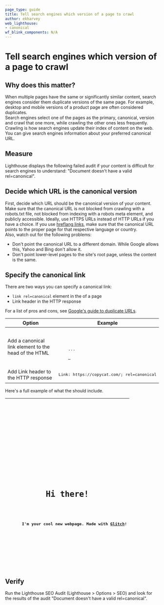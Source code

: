 ```yaml
---
page_type: guide
title: Tell search engines which version of a page to crawl
author: ekharvey
web_lighthouse:
- canonical
wf_blink_components: N/A
---
```


# Tell search engines which version of a page to crawl

## Why does this matter?

When multiple pages have the same or significantly similar content, search
engines consider them duplicate versions of the same page. For example, desktop
and mobile versions of a product page are often considered duplicates.   
Search engines select one of the pages as the primary, canonical, version and
crawl that one more, while crawling the other ones less frequently. Crawling is
how search engines update their index of content on the web. You can give search
engines information about your preferred canonical URL.  

## Measure

Lighthouse displays the following failed audit if your content is difficult for
search engines to understand: "Document doesn't have a valid rel=canonical".

## Decide which URL is the canonical version

First, decide which URL should be the canonical version of your content. Make
sure that the canonical URL is not blocked from crawling with a robots.txt file,
not blocked from indexing with a robots meta element, and publicly accessible.
Ideally, use HTTPS URLs instead of HTTP URLs if you have a choice. If you use
[hreflang links](https://support.google.com/webmasters/answer/189077), make sure
that the canonical URL points to the proper page for that respective language or
country.  
Also, watch out for the following problems:

+  Don't point the canonical URL to a different domain. While Google
    allows this, Yahoo and Bing don't allow it.
+  Don't point lower-level pages to the site's root page, unless the content
    is the same. 

## Specify the canonical link

There are two ways you can specify a canonical link: 

+  `link rel=canonical` element in the <head> of a page
+  Link header in the HTTP response

For a list of pros and cons, see
[Google's guide to duplicate URLs](https://support.google.com/webmasters/answer/139066).

<table>
<thead>
<tr>
<th><strong>Option</strong></th>
<th><strong>Example</strong></th>
</tr>
</thead>
<tbody>
<tr>
<td>Add a canonical link element to the head of the HTML</td>
<td><p><pre>
<!doctype html>
<html lang="en">
  <head>
    ...
    <link rel="canonical" href="https://copycat.com/"/>
    …
</pre></p>

</td>
</tr>
<tr>
<td>Add Link header to the HTTP response</td>
<td><p><pre>
Link: https://copycat.com/; rel=canonical
</pre></p>

</td>
</tr>
</tbody>
</table>

Here's a full example of what the <head> should include. 

<table>
<thead>
<tr>
<th><p><pre>
<!doctype html>
<html lang="en">
  <head>
    <title>Mary's Maple Bar Fast-Baking recipe</title>
    <meta name="Description" content="Mary's maple bar recipe is simple and sweet, with just a touch of serendipity. Topped with bacon, this sticky donut is to die for.">
    <link rel="canonical" href="https://donut-be-crazy.com/recipes/maple-bar-recipe"/>
    <meta charset="utf-8">
    <meta http-equiv="X-UA-Compatible" content="IE=edge">
    <meta name="viewport" content="width=device-width, initial-scale=1">
    <!-- import the webpage's stylesheet -->
    <link rel="stylesheet" href="/style.css">
    <!-- import the webpage's javascript file -->
    <script src="/script.js" defer></script>
  </head>
  <body>
    <h1>Hi there!</h1>   
    <p>
      I'm your cool new webpage. Made with <a href="https://glitch.com">Glitch</a>!
    </p>
    <!-- include the Glitch button to show what the webpage is about and
          to make it easier for folks to view source and remix -->
    <div class="glitchButton" style="position:fixed;top:20px;right:20px;"></div>
    <script src="https://button.glitch.me/button.js"></script>
  </body>
</html>
</pre></p>

</th>
</tr>
</thead>
<tbody>
</tbody>
</table>

## Verify

Run the Lighthouse SEO Audit (Lighthouse > Options > SEO) and look for the
results of the audit "Document doesn't have a valid rel=canonical".


